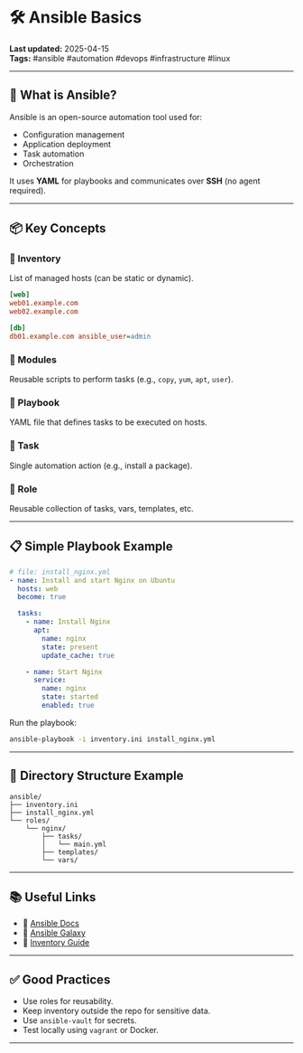 # 🛠️ Ansible Basics
**Last updated:** 2025-04-15  
**Tags:** #ansible #automation #devops #infrastructure #linux

---

## 🧠 What is Ansible?

Ansible is an open-source automation tool used for:
- Configuration management
- Application deployment
- Task automation
- Orchestration

It uses **YAML** for playbooks and communicates over **SSH** (no agent required).

---

## 📦 Key Concepts

### 🔸 Inventory
List of managed hosts (can be static or dynamic).
```ini
[web]
web01.example.com
web02.example.com

[db]
db01.example.com ansible_user=admin
```

### 🔸 Modules
Reusable scripts to perform tasks (e.g., `copy`, `yum`, `apt`, `user`).

### 🔸 Playbook
YAML file that defines tasks to be executed on hosts.

### 🔸 Task
Single automation action (e.g., install a package).

### 🔸 Role
Reusable collection of tasks, vars, templates, etc.

---

## 📋 Simple Playbook Example

```yaml
# file: install_nginx.yml
- name: Install and start Nginx on Ubuntu
  hosts: web
  become: true

  tasks:
    - name: Install Nginx
      apt:
        name: nginx
        state: present
        update_cache: true

    - name: Start Nginx
      service:
        name: nginx
        state: started
        enabled: true
```

Run the playbook:
```bash
ansible-playbook -i inventory.ini install_nginx.yml
```

---

## 📁 Directory Structure Example

```
ansible/
├── inventory.ini
├── install_nginx.yml
└── roles/
    └── nginx/
        ├── tasks/
        │   └── main.yml
        ├── templates/
        └── vars/
```

---

## 📚 Useful Links

- 🔗 [Ansible Docs](https://docs.ansible.com/)
- 🔗 [Ansible Galaxy](https://galaxy.ansible.com/)
- 🔗 [Inventory Guide](https://docs.ansible.com/ansible/latest/user_guide/intro_inventory.html)

---

## ✅ Good Practices

- Use roles for reusability.
- Keep inventory outside the repo for sensitive data.
- Use `ansible-vault` for secrets.
- Test locally using `vagrant` or Docker.

---

